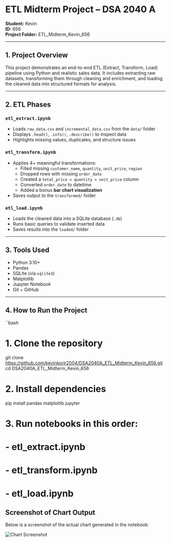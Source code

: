 #  ETL Midterm Project – DSA 2040 A

**Student:** Kevin  
**ID:** 656  
**Project Folder:** ETL_Midterm_Kevin_656

---

##  1. Project Overview

This project demonstrates an end-to-end ETL (Extract, Transform, Load) pipeline using Python and realistic sales data. It includes extracting raw datasets, transforming them through cleaning and enrichment, and loading the cleaned data into structured formats for analysis.

---

##  2. ETL Phases

###  `etl_extract.ipynb`
- Loads `raw_data.csv` and `incremental_data.csv` from the `data/` folder
- Displays `.head()`, `.info()`, `.describe()` to inspect data
- Highlights missing values, duplicates, and structure issues

###  `etl_transform.ipynb`
- Applies 4+ meaningful transformations:
  - Filled missing `customer_name`, `quantity`, `unit_price`, `region`
  - Dropped rows with missing `order_date`
  - Created a `total_price = quantity × unit_price` column
  - Converted `order_date` to datetime
  - Added a bonus **bar chart visualization**
- Saves output to the `transformed/` folder

###  `etl_load.ipynb`
- Loads the cleaned data into a SQLite database (`.db`)
- Runs basic queries to validate inserted data
- Saves results into the `loaded/` folder

---

##  3. Tools Used

- Python 3.10+
- Pandas
- SQLite (via `sqlite3`)
- Matplotlib
- Jupyter Notebook
- Git + GitHub

---

##  4. How to Run the Project

``bash
# 1. Clone the repository
git clone https://github.com/kevinkorir2004/DSA2040A_ETL_Midterm_Kevin_656.git
cd DSA2040A_ETL_Midterm_Kevin_656

# 2. Install dependencies
pip install pandas matplotlib jupyter

# 3. Run notebooks in this order:
#    - etl_extract.ipynb
#    - etl_transform.ipynb
#    - etl_load.ipynb



##  Screenshot of Chart Output

Below is a screenshot of the actual chart generated in the notebook:

![Chart Screenshot](chart_screenshot.png)

